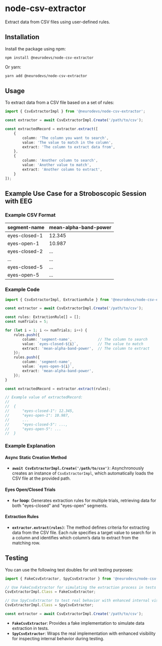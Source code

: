 # node-csv-extractor

Extract data from CSV files using user-defined rules.

## Installation

Install the package using npm:

```bash
npm install @neurodevs/node-csv-extractor
```

Or yarn:

```bash
yarn add @neurodevs/node-csv-extractor
```

## Usage

To extract data from a CSV file based on a set of rules:

```typescript
import { CsvExtractorImpl } from '@neurodevs/node-csv-extractor';

const extractor = await CsvExtractorImpl.Create('/path/to/csv');

const extractedRecord = extractor.extract([
    {
        column: 'The column you want to search',
        value: 'The value to match in the column',
        extract: 'The column to extract data from',
    },
    {
        column: 'Another column to search',
        value: 'Another value to match',
        extract: 'Another column to extract',
    }
]);
```

## Example Use Case for a Stroboscopic Session with EEG

### Example CSV Format

| segment-name    | mean-alpha-band-power |
|-----------------|-----------------------|
| eyes-closed-1   | 12.345                |
| eyes-open-1     | 10.987                |
| eyes-closed-2   | ...                   |
| ...             | ...                   |
| eyes-closed-5   | ...                   |
| eyes-open-5     | ...                   |

### Example Code

```typescript
import { CsvExtractorImpl, ExtractionRule } from '@neurodevs/node-csv-extractor';

const extractor = await CsvExtractorImpl.Create('/path/to/csv');

const rules: ExtractionRule[] = [];
const numTrials = 5;

for (let i = 1; i <= numTrials; i++) {
    rules.push({
        column: 'segment-name',            // The column to search
        value: `eyes-closed-${i}`,         // The value to match
        extract: 'mean-alpha-band-power',  // The column to extract
    });
    rules.push({
        column: 'segment-name',
        value: `eyes-open-${i}`,
        extract: 'mean-alpha-band-power',
    });
}

const extractedRecord = extractor.extract(rules);

// Example value of extractedRecord:
//
//  {
//      "eyes-closed-1": 12.345,
//      "eyes-open-1": 10.987,
//      ...
//      "eyes-closed-5": ...,
//      "eyes-open-5": ...
//  }
```

### Example Explanation

#### Async Static Creation Method
- **`await CsvExtractorImpl.Create('/path/to/csv')`**: Asynchronously creates an instance of `CsvExtractorImpl`, which automatically loads the CSV file at the provided path.

#### Eyes Open/Closed Trials
- **`for` loop**: Generates extraction rules for multiple trials, retrieving data for both "eyes-closed" and "eyes-open" segments.

#### Extraction Rules
- **`extractor.extract(rules)`**: The method defines criteria for extracting data from the CSV file. Each rule specifies a target value to search for in a column and identifies which column’s data to extract from the matching row.

## Testing

You can use the following test doubles for unit testing purposes:

```typescript
import { FakeCsvExtractor, SpyCsvExtractor } from '@neurodevs/node-csv-extractor';

// Use FakeCsvExtractor for simulating the extraction process in tests
CsvExtractorImpl.Class = FakeCsvExtractor;

// Use SpyCsvExtractor to test real behavior with enhanced internal visibility
CsvExtractorImpl.Class = SpyCsvExtractor;

const extractor = await CsvExtractorImpl.Create('/path/to/csv');
```

- **`FakeCsvExtractor`**: Provides a fake implementation to simulate data extraction in tests.
- **`SpyCsvExtractor`**: Wraps the real implementation with enhanced visibility for inspecting internal behavior during testing.

